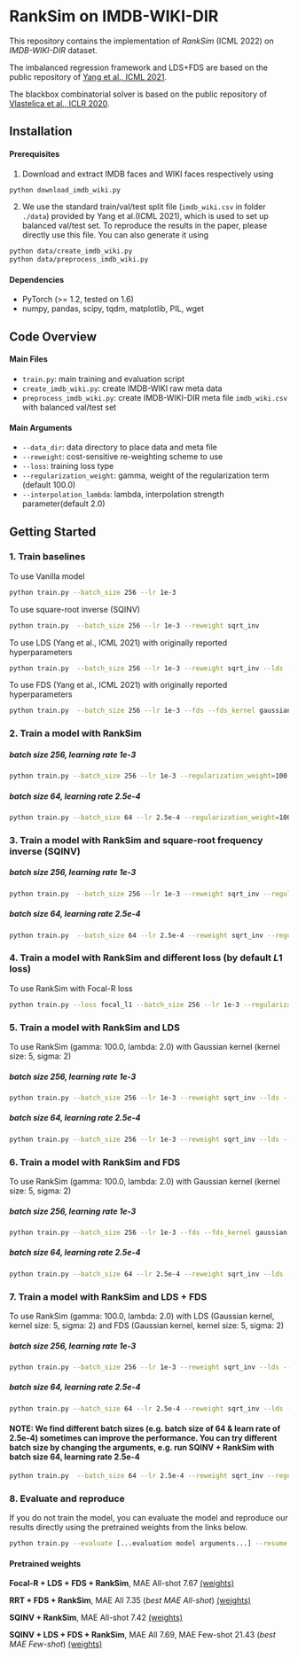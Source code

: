 # RankSim on IMDB-WIKI-DIR
This repository contains the implementation of *RankSim* (ICML 2022) on *IMDB-WIKI-DIR* dataset. 

The imbalanced regression framework and LDS+FDS are based on the public repository of [Yang et al., ICML 2021](https://github.com/YyzHarry/imbalanced-regression/tree/main/imdb-wiki-dir). 

The blackbox combinatorial solver is based on the public repository of [Vlastelica et al., ICLR 2020](https://github.com/martius-lab/blackbox-backprop).

## Installation

#### Prerequisites

1. Download and extract IMDB faces and WIKI faces respectively using

```bash
python download_imdb_wiki.py
```

2. We use the standard train/val/test split file (`imdb_wiki.csv` in folder `./data`) provided by Yang et al.(ICML 2021), which is used to set up balanced val/test set. To reproduce the results in the paper, please directly use this file. You can also generate it using

```bash
python data/create_imdb_wiki.py
python data/preprocess_imdb_wiki.py
```

#### Dependencies

- PyTorch (>= 1.2, tested on 1.6)
- numpy, pandas, scipy, tqdm, matplotlib, PIL, wget

## Code Overview

#### Main Files

- `train.py`: main training and evaluation script
- `create_imdb_wiki.py`: create IMDB-WIKI raw meta data
- `preprocess_imdb_wiki.py`: create IMDB-WIKI-DIR meta file `imdb_wiki.csv` with balanced val/test set

#### Main Arguments

- `--data_dir`: data directory to place data and meta file
- `--reweight`: cost-sensitive re-weighting scheme to use
- `--loss`: training loss type
- `--regularization_weight`: gamma, weight of the regularization term (default 100.0)
- `--interpolation_lambda`: lambda, interpolation strength parameter(default 2.0) 

## Getting Started

### 1. Train baselines

To use Vanilla model

```bash
python train.py --batch_size 256 --lr 1e-3
```
To use square-root inverse (SQINV)

```bash
python train.py  --batch_size 256 --lr 1e-3 --reweight sqrt_inv 
```

To use LDS (Yang et al., ICML 2021) with originally reported hyperparameters

```bash
python train.py  --batch_size 256 --lr 1e-3 --reweight sqrt_inv --lds --lds_kernel gaussian --lds_ks 5 --lds_sigma 2
```

To use FDS (Yang et al., ICML 2021) with originally reported hyperparameters

```bash
python train.py  --batch_size 256 --lr 1e-3 --fds --fds_kernel gaussian --fds_ks 5 --fds_sigma 2
```

### 2. Train a model with RankSim
##### batch size 256, learning rate 1e-3
```bash
python train.py --batch_size 256 --lr 1e-3 --regularization_weight=100.0 --interpolation_lambda=2.0 
```
##### batch size 64, learning rate 2.5e-4 
```bash
python train.py --batch_size 64 --lr 2.5e-4 --regularization_weight=100.0 --interpolation_lambda=2.0 
```

### 3. Train a model with RankSim and square-root frequency inverse (SQINV)
##### batch size 256, learning rate 1e-3
```bash
python train.py  --batch_size 256 --lr 1e-3 --reweight sqrt_inv --regularization_weight=100.0 --interpolation_lambda=2.0 
```
##### batch size 64, learning rate 2.5e-4
```bash
python train.py  --batch_size 64 --lr 2.5e-4 --reweight sqrt_inv --regularization_weight=100.0 --interpolation_lambda=2.0 
```

### 4. Train a model with RankSim and different loss (by default $L1$ loss)

To use RankSim with Focal-R loss

```bash
python train.py --loss focal_l1 --batch_size 256 --lr 1e-3 --regularization_weight=100.0 --interpolation_lambda=2.0 
```

### 5. Train a model with RankSim and LDS

To use RankSim (gamma: 100.0, lambda: 2.0) with Gaussian kernel (kernel size: 5, sigma: 2)
##### batch size 256, learning rate 1e-3
```bash
python train.py --batch_size 256 --lr 1e-3 --reweight sqrt_inv --lds --lds_kernel gaussian --lds_ks 5 --lds_sigma 2 --regularization_weight=100.0 --interpolation_lambda=2.0 
```
##### batch size 64, learning rate 2.5e-4
```bash
python train.py --batch_size 256 --lr 1e-3 --reweight sqrt_inv --lds --lds_kernel gaussian --lds_ks 5 --lds_sigma 2 --regularization_weight=100.0 --interpolation_lambda=2.0 
```

### 6. Train a model with RankSim and FDS

To use RankSim (gamma: 100.0, lambda: 2.0) with Gaussian kernel (kernel size: 5, sigma: 2)
##### batch size 256, learning rate 1e-3

```bash
python train.py --batch_size 256 --lr 1e-3 --fds --fds_kernel gaussian --fds_ks 5 --fds_sigma 2 --regularization_weight=100.0 --interpolation_lambda=2.0 
```
##### batch size 64, learning rate 2.5e-4
```bash
python train.py --batch_size 64 --lr 2.5e-4 --reweight sqrt_inv --lds --lds_kernel gaussian --lds_ks 5 --lds_sigma 2 --regularization_weight=100.0 --interpolation_lambda=2.0 
```

### 7. Train a model with RankSim and LDS + FDS

To use RankSim (gamma: 100.0, lambda: 2.0) with LDS (Gaussian kernel, kernel size: 5, sigma: 2) and FDS (Gaussian kernel, kernel size: 5, sigma: 2)
##### batch size 256, learning rate 1e-3
```bash
python train.py --batch_size 256 --lr 1e-3 --reweight sqrt_inv --lds --lds_kernel gaussian --lds_ks 5 --lds_sigma 2 --fds --fds_kernel gaussian --fds_ks 5 --fds_sigma 2 --regularization_weight=100.0 --interpolation_lambda=2.0 
```
##### batch size 64, learning rate 2.5e-4
```bash
python train.py --batch_size 64 --lr 2.5e-4 --reweight sqrt_inv --lds --lds_kernel gaussian --lds_ks 5 --lds_sigma 2 --fds --fds_kernel gaussian --fds_ks 5 --fds_sigma 2 --regularization_weight=100.0 --interpolation_lambda=2.0 
```
#### NOTE: We find different batch sizes (e.g. batch size of 64 & learn rate of 2.5e-4) sometimes can improve the performance. You can try different batch size by changing the arguments, e.g. run SQINV + RankSim with batch size 64, learning rate 2.5e-4

```bash
python train.py  --batch_size 64 --lr 2.5e-4 --reweight sqrt_inv --regularization_weight=100.0 --interpolation_lambda=2.0 
```

### 8. Evaluate and reproduce

If you do not train the model, you can evaluate the model and reproduce our results directly using the pretrained weights from the links below.

```bash
python train.py --evaluate [...evaluation model arguments...] --resume <path_to_evaluation_ckpt>
```

#### Pretrained weights
__Focal-R + LDS + FDS + RankSim__, MAE All-shot 7.67
[(weights)](https://drive.google.com/file/d/1gEwrnsaO1A4I-e50NTW5fOnUSy3cnrx5/view?usp=sharing) <br>

__RRT + FDS + RankSim__, MAE All 7.35 (*best MAE All-shot*)
[(weights)](https://drive.google.com/file/d/1bKAP64Mx64HGasBzac4lSYcda6DuYIe7/view?usp=sharing) <br>

__SQINV + RankSim__, MAE All-shot 7.42
[(weights)](https://drive.google.com/file/d/1U1o2dXIXTLzyGAS10vtCtAW7DoXtT9FM/view?usp=sharing) <br>

__SQINV + LDS + FDS + RankSim__, MAE All 7.69, MAE Few-shot 21.43 (*best MAE Few-shot*)
[(weights)](https://drive.google.com/file/d/1R8v__UELcHO2zKP6dxF0aKxG2L266hy0/view?usp=sharing) <br>


